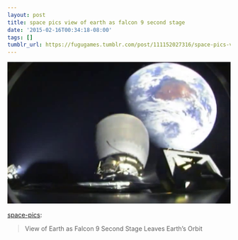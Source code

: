```yaml
---
layout: post
title: space pics view of earth as falcon 9 second stage
date: '2015-02-16T00:34:18-08:00'
tags: []
tumblr_url: https://fugugames.tumblr.com/post/111152027316/space-pics-view-of-earth-as-falcon-9-second-stage
---
```

 ![](/tumblr_files/tumblr_njn8raU3QW1rcl722o1_540.png)  

[space-pics](http://space-pics.tumblr.com/post/111151718116/view-of-earth-as-falcon-9-second-stage-leaves):

> View of Earth as Falcon 9 Second Stage Leaves Earth’s Orbit

